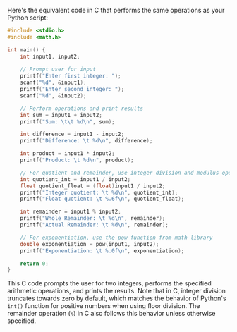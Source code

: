  Here's the equivalent code in C that performs the same operations as your Python script:

```c
#include <stdio.h>
#include <math.h>

int main() {
    int input1, input2;
    
    // Prompt user for input
    printf("Enter first integer: ");
    scanf("%d", &input1);
    printf("Enter second integer: ");
    scanf("%d", &input2);

    // Perform operations and print results
    int sum = input1 + input2;
    printf("Sum: \t\t %d\n", sum);

    int difference = input1 - input2;
    printf("Difference: \t %d\n", difference);

    int product = input1 * input2;
    printf("Product: \t %d\n", product);

    // For quotient and remainder, use integer division and modulus operation
    int quotient_int = input1 / input2;
    float quotient_float = (float)input1 / input2;
    printf("Integer quotient: \t %d\n", quotient_int);
    printf("Float quotient: \t %.6f\n", quotient_float);

    int remainder = input1 % input2;
    printf("Whole Remainder: \t %d\n", remainder);
    printf("Actual Remainder: \t %d\n", remainder);

    // For exponentiation, use the pow function from math library
    double exponentiation = pow(input1, input2);
    printf("Exponentiation: \t %.0f\n", exponentiation);

    return 0;
}
```

This C code prompts the user for two integers, performs the specified arithmetic operations, and prints the results. Note that in C, integer division truncates towards zero by default, which matches the behavior of Python's `int()` function for positive numbers when using floor division. The remainder operation (`%`) in C also follows this behavior unless otherwise specified.
